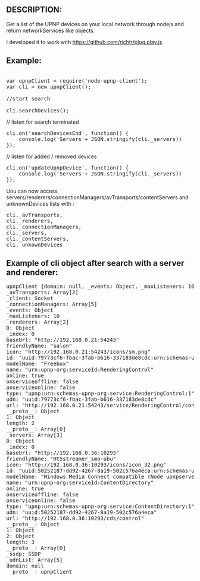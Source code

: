 DESCRIPTION:
------------

Get a list of the UPNP devices on your local network through nodejs and return networkServices like objects.

I developed it to work with https://github.com/richtr/plug.play.js


Example:
--------

<pre>

var upnpClient = require('node-upnp-client');
var cli = new upnpClient();

//start search

cli.searchDevices();
</pre>

// listen for search terminated
<pre>
cli.on('searchDevicesEnd', function() {
	console.log('Servers'+ JSON.stringify(cli._servers))
});
</pre>

// listen for added / removed devices

<pre>
cli.on('updateUpnpDevice', function() {
	console.log('Servers'+ JSON.stringify(cli._servers))
});
</pre>

Uou can now access, servers/renderers/connectionManagers/avTransports/contentServers and unknownDevices lists with :

<pre>
cli._avTransports, 
cli._renderers, 
cli._connectionManagers, 
cli._servers,
cli._contentServers,
cli._unkownDevices
</pre>


Example of cli object after search with a server and renderer:
--------------------------------------------------------------
<pre>
upnpClient {domain: null, _events: Object, _maxListeners: 10, _client: Socket, _ssdp: SSDP…}
_avTransports: Array[2]
_client: Socket
_connectionManagers: Array[5]
_events: Object
_maxListeners: 10
_renderers: Array[2]
0: Object
_index: 0
baseUrl: "http://192.168.0.21:54243"
friendlyName: "salon"
icon: "http://192.168.0.21:54243/icons/sm.png"
id: "uuid:79773cf6-fbac-3fab-b616-337183de8cdc:urn:schemas-upnp-org:service:RenderingControl:1urn:upnp-org:serviceId:RenderingControl"
modelName: "Freebox"
name: "urn:upnp-org:serviceId:RenderingControl"
online: true
onserviceoffline: false
onserviceonline: false
type: "upnp:urn:schemas-upnp-org:service:RenderingControl:1"
udn: "uuid:79773cf6-fbac-3fab-b616-337183de8cdc"
url: "http://192.168.0.21:54243/service/RenderingControl/control"
__proto__: Object
1: Object
length: 2
__proto__: Array[0]
_servers: Array[3]
0: Object
_index: 0
baseUrl: "http://192.168.0.36:10293"
friendlyName: "Ht5streamer_smo-ubu"
icon: "http://192.168.0.36:10293/icons/icon_32.png"
id: "uuid:50252187-dd92-4267-8a19-502c576a4eca:urn:schemas-upnp-org:service:ContentDirectory:1urn:upnp-org:serviceId:ContentDirectory"
modelName: "Windows Media Connect compatible (Node upnpserver)"
name: "urn:upnp-org:serviceId:ContentDirectory"
online: true
onserviceoffline: false
onserviceonline: false
type: "upnp:urn:schemas-upnp-org:service:ContentDirectory:1"
udn: "uuid:50252187-dd92-4267-8a19-502c576a4eca"
url: "http://192.168.0.36:10293/cds/control"
__proto__: Object
1: Object
2: Object
length: 3
__proto__: Array[0]
_ssdp: SSDP
_udnList: Array[5]
domain: null
__proto__: upnpClient
</pre>

